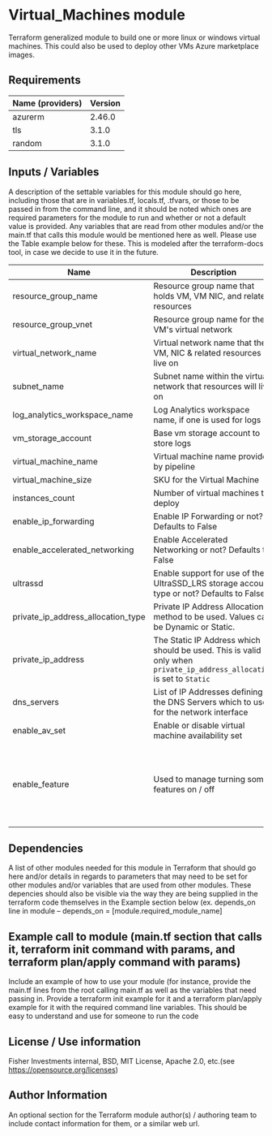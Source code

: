 

# Virtual_Machines module

Terraform generalized module to build one or more linux or windows virtual machines.  This could also be used to deploy other VMs Azure marketplace images.

## Requirements

| Name (providers)   | Version  |
|--------------------|----------|
| azurerm            |  2.46.0  |
| tls                |  3.1.0   |
| random             |  3.1.0   |


## Inputs / Variables

A description of the settable variables for this module should go here, including those that are in variables.tf, locals.tf, .tfvars, or those to be passed in from the command line, and it should be noted which ones are required parameters for the module to run and whether or not a default value is provided. Any variables that are read from other modules and/or the main.tf that calls this module would be mentioned here as well.  Please use the Table example below for these.  This is modeled after the terraform-docs tool, in case we decide to use it in the future.

| Name              | Description                              | Type    | Default Value   | Required |
|-------------------|------------------------------------------|---------|-----------------|:--------:|
| resource_group_name | Resource group name that holds VM, VM NIC, and related resources | `string` | `None`  |   yes     |
| resource_group_vnet | Resource group name for the VM's virtual network | `string` | `None`  |   yes     |
| virtual_network_name | Virtual network name that the VM, NIC & related resources live on | `string` | `None`  |   yes     |
| subnet_name | Subnet name within the virtual network that resources will live on | `string` | `None`  |   yes     |
| log_analytics_workspace_name | Log Analytics workspace name, if one is used for logs | `string` | `null`  |   yes     |
| vm_storage_account | Base vm storage account to store logs | `string` | `null`  |   yes     |
| virtual_machine_name | Virtual machine name provided by pipeline | `string` | `None`  |   yes     |
| virtual_machine_size | SKU for the Virtual Machine | `string` | `"Standard_A2_v2"` |   yes     |
| instances_count | Number of virtual machines to deploy | `number` | `1`  |   yes     |
| enable_ip_forwarding | Enable IP Forwarding or not? Defaults to False | `boolean` | `false`  |   yes     |
| enable_accelerated_networking | Enable Accelerated Networking or not? Defaults to False | `bool` | `false`  |   yes     |
| ultrassd | Enable support for use of the UltraSSD_LRS storage account type or not? Defaults to False | `map` | `{ "required" = false }`  |   yes     |
| private_ip_address_allocation_type | Private IP Address Allocation method to be used. Values can be Dynamic or Static. | `map` | `"Dynamic"`  |   yes     |
| private_ip_address | The Static IP Address which should be used. This is valid only when `private_ip_address_allocation` is set to `Static` | `string` | `None`  |   no     |
| dns_servers | List of IP Addresses defining the DNS Servers which to use for the network interface | `list` | `None`  |   no     |
| enable_av_set | Enable or disable virtual machine availability set | `bool` | `None`  |   no     |
| enable_feature | Used to manage turning some features on / off | `map` | `default = {`<br> `\ \ "yes" = true`<br>`\ \ "y" = true`<br> `\ \ "true" = true`<br> `\ \ "no" = false`<br>`\ \ "n"  = false`<br>`\ \ "false" = false`<br> `}`  |   yes     |


## Dependencies

A list of other modules needed for this module in Terraform that should go here and/or details in regards to parameters that may need to be set for other modules and/or variables that are used from other modules.  These depencies should also be visible via the way they are being supplied in the terraform code themselves in the Example section below (ex. depends_on line in module – depends_on = [module.required_module_name]


## Example call to module (main.tf section that calls it, terraform init command with params, and terraform plan/apply command with params)

Include an example of how to use your module (for instance, provide the main.tf lines from the root calling main.tf as well as the variables that need passing in.  Provide a terraform init example for it and a terraform plan/apply example for it with the required command line variables.  This should be easy to understand and use for someone to run the code


## License / Use information

Fisher Investments internal, BSD, MIT License, Apache 2.0, etc.(see https://opensource.org/licenses)


## Author Information

An optional section for the Terraform module author(s) / authoring team to include contact information for them, or a similar web url.
